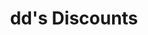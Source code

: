---
title: "dd's Discounts"
url: /houston/dds-discounts-northwest-freeway/
shop: department store
---